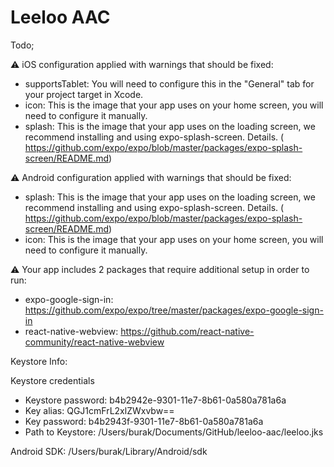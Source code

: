 # Leeloo AAC

Todo;

⚠️  iOS configuration applied with warnings that should be fixed:
- supportsTablet: You will need to configure this in the "General" tab for your project target in Xcode.
- icon: This is the image that your app uses on your home screen, you will need to configure it manually.
- splash: This is the image that your app uses on the loading screen, we recommend installing and using expo-splash-screen. Details. (​https://github.com/expo/expo/blob/master/packages/expo-splash-screen/README.md​)

⚠️  Android configuration applied with warnings that should be fixed:
- splash: This is the image that your app uses on the loading screen, we recommend installing and using expo-splash-screen. Details. (​https://github.com/expo/expo/blob/master/packages/expo-splash-screen/README.md​)
- icon: This is the image that your app uses on your home screen, you will need to configure it manually.

⚠️  Your app includes 2 packages that require additional setup in order to run:
- expo-google-sign-in: https://github.com/expo/expo/tree/master/packages/expo-google-sign-in
- react-native-webview: https://github.com/react-native-community/react-native-webview


Keystore Info:

Keystore credentials
- Keystore password: b4b2942e-9301-11e7-8b61-0a580a781a6a
- Key alias:         QGJ1cmFrL2xlZWxvbw==
- Key password:      b4b2943f-9301-11e7-8b61-0a580a781a6a
- Path to Keystore:  /Users/burak/Documents/GitHub/leeloo-aac/leeloo.jks

Android SDK: /Users/burak/Library/Android/sdk
